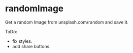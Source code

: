 # randomImage

Get a random Image from unsplash.com/random and save it.

ToDo:
- fix styles.
- add share buttons.

